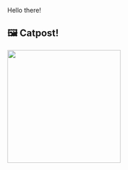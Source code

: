 Hello there!



## 🖼️ Catpost!

<sub>
    <img src="https://cdn2.thecatapi.com/images/ubPsWKDrF.jpg" height="256">
</sub>

